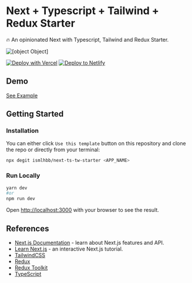 # Next + Typescript + Tailwind + Redux Starter

🔥 An opinionated Next with Typescript, Tailwind and Redux Starter.

![[object Object]](https://socialify.git.ci/ismlhbb/next-ts-tw-starter/image?language=1&owner=1&pattern=Charlie%20Brown&theme=Dark)

[![Deploy with Vercel](https://vercel.com/button)](https://vercel.com/import/git?s=https://github.com/ismlhbb/next-ts-tw-starter) [![Deploy to Netlify](https://www.netlify.com/img/deploy/button.svg)](https://app.netlify.com/start/deploy?repository=https://github.com/ismlhbb/next-ts-tw-starter)

## Demo

[See Example](https://next-ts-tw-starter.vercel.app/)
## Getting Started

### Installation

You can either click `Use this template` button on this repository and clone the repo or directly from your terminal:

```bash
npx degit ismlhbb/next-ts-tw-starter <APP_NAME>
```

### Run Locally

```bash
yarn dev
#or
npm run dev
```
Open [http://localhost:3000](http://localhost:3000) with your browser to see the result. 

## References

- [Next.js Documentation](https://nextjs.org/docs/getting-started) - learn about Next.js features and API.
- [Learn Next.js](https://nextjs.org/learn/basics/create-nextjs-app) - an interactive Next.js tutorial.
- [TailwindCSS](https://tailwindcss.com)
- [Redux](https://redux.js.org/)
- [Redux Toolkit](https://redux-toolkit.js.org/)
- [TypeScript](https://www.typescriptlang.org)

